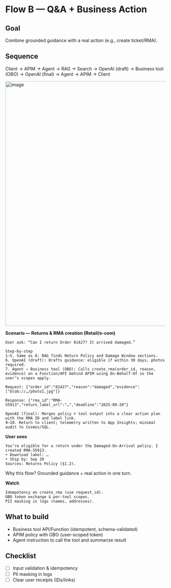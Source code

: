 # Flow B — Q&A + Business Action

## Goal
Combine grounded guidance with a real action (e.g., create ticket/RMA).

## Sequence
Client → APIM → Agent → RAG → Search → OpenAI (draft) → Business tool (OBO) → OpenAI (final) → Agent → APIM → Client

<img width="2155" height="768" alt="image" src="https://github.com/user-attachments/assets/c74c1482-1da2-45a3-9146-fdb6c6029d48" />

**Scenario — Returns & RMA creation (Retail/e-com)**


    User ask: “Can I return Order 81427? It arrived damaged.”
    
    Step-by-step
    1–5. Same as A: RAG finds Return Policy and Damage Window sections.
    6. OpenAI (draft): Drafts guidance: eligible if within 30 days, photos required.
    7. Agent → Business tool (OBO): Calls create_rma(order_id, reason, evidence) on a Function/API behind APIM using On-Behalf-Of so the user’s scopes apply.
    
    Request: {"order_id":"81427","reason":"damaged","evidence":["blob://…/photo1.jpg"]}
    
    Response: {"rma_id":"RMA-55913","return_label_url":"…","deadline":"2025-09-20"}
    
    OpenAI (final): Merges policy + tool output into a clear action plan with the RMA ID and label link.
    9–10. Return to client; telemetry written to App Insights; minimal audit to Cosmos/SQL.

**User sees**

    You’re eligible for a return under the Damaged-On-Arrival policy. I created RMA-55913.
    • Download label: …
    • Ship by: Sep 20
    Sources: Returns Policy (§1.2).

Why this flow? Grounded guidance + real action in one turn.

**Watch**

    Idempotency on create_rma (use request_id).
    OBO token exchange & per-tool scopes.
    PII masking in logs (names, addresses).

## What to build
- Business tool API/Function (idempotent, schema-validated)
- APIM policy with OBO (user-scoped token)
- Agent instruction to call the tool and summarize result

## Checklist
- [ ] Input validation & idempotency
- [ ] PII masking in logs
- [ ] Clear user receipts (IDs/links)
